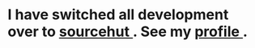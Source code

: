 # I have switched all development over to <a href="https://sourcehut.org"> sourcehut </a>. See my <a href="https://git.sr.ht/~invarianz"> profile </a>.
